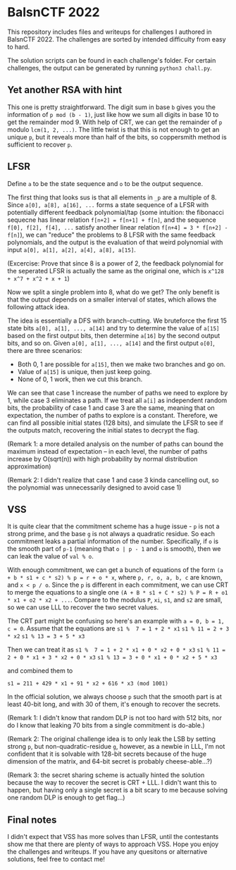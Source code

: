 # BalsnCTF 2022

This repository includes files and writeups for challenges I authored in BalsnCTF 2022. The challenges are sorted by intended difficulty from easy to hard.

The solution scripts can be found in each challenge's folder. For certain challenges, the output can be generated by running `python3 chall.py`.

## Yet another RSA with hint

This one is pretty straightforward. The digit sum in base `b` gives you the information of `p mod (b - 1)`, just like how we sum all digits in base 10 to get the remainder mod 9. With help of CRT, we can get the remainder of `p` modulo `lcm(1, 2, ...)`. The little twist is that this is not enough to get an unique `p`, but it reveals more than half of the bits, so coppersmith method is sufficient to recover `p`.

## LFSR

Define `a` to be the state sequence and `o` to be the output sequence.

The first thing that looks sus is that all elements in `_p` are a multiple of 8. Since `a[0], a[8], a[16], ...` forms a state sequence of a LFSR with potentially different feedback polynomial/tap (some intuition: the fibonacci sequecne has linear relation `f[n+2] = f[n+1] + f[n]`, and the sequence `f[0], f[2], f[4], ...` satisfy another linear relation `f[n+4] = 3 * f[n+2] - f[n]`), we can "reduce" the problems to 8 LFSR with the same feedback polynomials, and the output is the evaluation of that weird polynomial with input `a[0], a[1], a[2], a[4], a[8], a[15]`.

(Excercise: Prove that since 8 is a power of 2, the feedback polynomial for the seperated LFSR is actually the same as the original one, which is `x^128 + x^7 + x^2 + x + 1`)

Now we split a single problem into 8, what do we get? The only benefit is that the output depends on a smaller interval of states, which allows the following attack idea.

The idea is essentially a DFS with branch-cutting. We bruteforce the first 15 state bits `a[0], a[1], ..., a[14]` and try to determine the value of `a[15]` based on the first output bits, then determine `a[16]` by the second output bits, and so on. Given `a[0], a[1], ..., a[14]` and the first output `o[0]`, there are three scenarios:

* Both 0, 1 are possible for `a[15]`, then we make two branches and go on.
* Value of `a[15]` is unique, then just keep going.
* None of 0, 1 work, then we cut this branch.

We can see that case 1 increase the number of paths we need to explore by 1, while case 3 eliminates a path. If we treat all `a[i]` as independent random bits, the probability of case 1 and case 3 are the same, meaning that on expectation, the number of paths to explore is a constant. Therefore, we can find all possible initial states (128 bits), and simulate the LFSR to see if the outputs match, recovering the initial states to decrypt the flag.

(Remark 1: a more detailed analysis on the number of paths can bound the maximum instead of expectation – in each level, the number of paths increase by O(sqrt(n)) with high probability by normal distribution approximation)

(Remark 2: I didn't realize that case 1 and case 3 kinda cancelling out, so the polynomial was unnecessarily designed to avoid case 1)

## VSS

It is quite clear that the commitment scheme has a huge issue - `p` is not a strong prime, and the base `g` is not always a quadratic residue. So each commitment leaks a partial information of the number. Specifically, if `o` is the smooth part of `p-1` (meaning that `o | p - 1` and `o` is smooth), then we can leak the value of `val % o`.

With enough commitment, we can get a bunch of equations of the form `(a + b * s1 + c * s2) % p = r + o * x`, where `p, r, o, a, b, c` are known, and `x < p / o`. Since the `p` is different in each commitment, we can use CRT to merge the equations to a single one `(A + B * s1 + C * s2) % P = R + o1 * x1 + o2 * x2 + ...`. Compare to the modulus `P`, `xi`, `s1`, and `s2` are small, so we can use LLL to recover the two secret values.

The CRT part might be confusing so here's an example with `a = 0, b = 1, c = 0`. Assume that the equations are
`s1 %  7 = 1 + 2 * x1`
`s1 % 11 = 2 + 3 * x2`
`s1 % 13 = 3 + 5 * x3`

Then we can treat it as 
`s1 %  7 = 1 + 2 * x1 + 0 * x2 + 0 * x3`
`s1 % 11 = 2 + 0 * x1 + 3 * x2 + 0 * x3`
`s1 % 13 = 3 + 0 * x1 + 0 * x2 + 5 * x3`

and combined them to

`s1 = 211 + 429 * x1 + 91 * x2 + 616 * x3 (mod 1001)`

In the official solution, we always choose `p` such that the smooth part is at least 40-bit long, and with 30 of them, it's enough to recover the secrets.

(Remark 1: I didn't know that random DLP is not too hard with 512 bits, nor do I know that leaking 70 bits from a single commitment is do-able.)

(Remark 2: The original challenge idea is to only leak the LSB by setting strong `p`, but non-quadratic-residue `g`, however, as a newbie in LLL, I'm not confident that it is solvable with 128-bit secrets because of the huge dimension of the matrix, and 64-bit secret is probably cheese-able...?)

(Remark 3: the secret sharing scheme is actually hinted the solution because the way to recover the secret is CRT + LLL. I didn't want this to happen, but having only a single secret is a bit scary to me because solving one random DLP is enough to get flag...)

## Final notes

I didn't expect that VSS has more solves than LFSR, until the contestants show me that there are plenty of ways to approach VSS. Hope you enjoy the challenges and writeups. If you have any quesitons or alternative solutions, feel free to contact me!